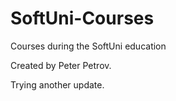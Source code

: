 # SoftUni-Courses
Courses during the SoftUni education

Created by Peter Petrov.


Trying another update.
